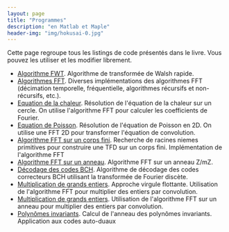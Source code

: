 ```yaml
---
layout: page
title: "Programmes"
description: "en Matlab et Maple"
header-img: "img/hokusai-0.jpg"
---
```


Cette page regroupe tous les listings de code présentés dans le livre. Vous pouvez les utiliser et les modifier librement.


* [Algorithme FWT](files/fwt.zip).	  Algorithme de transformée de Walsh rapide.
* [Algorithmes FFT](files/fht.zip).	  Diverses implémentations des algorithmes FFT (décimation temporelle, fréquentielle, algorithmes récursifs et non-récursifs, etc.).
* [Equation de la chaleur](files/chaleur.zip).	  Résolution de l'équation de la chaleur sur un cercle. On utilise l'algorithme FFT pour calculer les coefficients de Fourier.
* [Equation de Poisson](files/poisson.zip).	  Résolution de l'équation de Poisson en 2D. On utilise une FFT 2D pour transformer l'équation de convolution.
* [Algorithme FFT sur un corps fini](files/fft-corps-fini.zip).	  Recherche de racines niemes primitives pour construire une TFD sur un corps fini. Implémentation de l'algorithme FFT
* [Algorithme FFT sur un anneau](files/fft-anneau.zip).	  Algorithme FFT sur un anneau Z/mZ.
* [Décodage des codes BCH](files/decodage-bch.zip).	  Algorithme de décodage des codes correcteurs BCH utilisant la transformée de Fourier discète.
* [Multiplication de grands entiers](files/mult-grands-entiers.zip). Approche virgule flottante.	  Utilisation de l'algorithme FFT pour multiplier des entiers par convolution.
* [Multiplication de grands entiers](files/mult-grands-entiers-fft.zip).	  Utilisation de l'algorithme FFT sur un anneau pour multiplier des entiers par convolution.
* [Polynômes invariants](files/polynomes-invariants.zip).	  Calcul de l'anneau des polynômes invariants. Application aux codes auto-duaux











